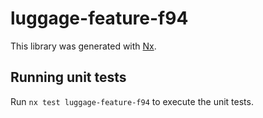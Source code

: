 # luggage-feature-f94

This library was generated with [Nx](https://nx.dev).

## Running unit tests

Run `nx test luggage-feature-f94` to execute the unit tests.
